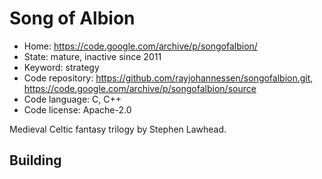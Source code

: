 # Song of Albion

- Home: https://code.google.com/archive/p/songofalbion/
- State: mature, inactive since 2011
- Keyword: strategy
- Code repository: https://github.com/rayjohannessen/songofalbion.git, https://code.google.com/archive/p/songofalbion/source
- Code language: C, C++
- Code license: Apache-2.0

Medieval Celtic fantasy trilogy by Stephen Lawhead.

## Building
